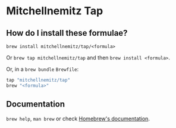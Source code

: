 # Mitchellnemitz Tap

## How do I install these formulae?

`brew install mitchellnemitz/tap/<formula>`

Or `brew tap mitchellnemitz/tap` and then `brew install <formula>`.

Or, in a `brew bundle` `Brewfile`:

```ruby
tap "mitchellnemitz/tap"
brew "<formula>"
```

## Documentation

`brew help`, `man brew` or check [Homebrew's documentation](https://docs.brew.sh).
